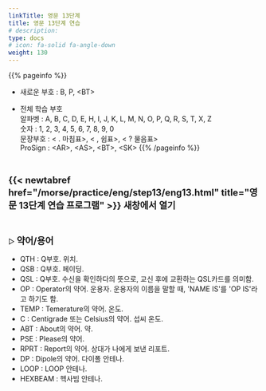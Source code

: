 ```yaml
---
linkTitle: 영문 13단계
title: 영문 13단계 연습
# description: 
type: docs
# icon: fa-solid fa-angle-down
weight: 130
---
```


{{% pageinfo %}}

* 새로운 부호 : B, P, &lt;BT&gt;

* 전체 학습 부호<br>
알파벳 : A, B, C, D, E, H, I, J, K, L, M, N, O, P, Q, R, S, T, X, Z<br>
숫자 : 1, 2, 3, 4, 5, 6, 7, 8, 9, 0<br>
문장부호 : < . 마침표>, < , 쉼표>, < ? 물음표><br>
ProSign : &lt;AR&gt;, &lt;AS&gt;, &lt;BT&gt;, &lt;SK&gt;
{{% /pageinfo %}}

<br>

<b><span style="font-size:130%">{{< newtabref href="/morse/practice/eng/step13/eng13.html" title="영문 13단계 연습 프로그램" >}} 새창에서 열기</span></b>

<br>

▷ <b><span style="font-size:130%">약어/용어</span></b>
- QTH : Q부호. 위치.
- QSB : Q부호. 페이딩.
- QSL : Q부호. 수신을 확인하다의 뜻으로, 교신 후에 교환하는 QSL카드를 의미함.
- OP : Operator의 약어. 운용자. 운용자의 이름을 말할 때, 'NAME IS'를 'OP IS'라고 하기도 함.
- TEMP : Temerature의 약어. 온도.
- C : Centigrade 또는 Celsius의 약어. 섭씨 온도.
- ABT : About의 약어. 약.
- PSE : Please의 약어.
- RPRT : Report의 약어. 상대가 나에게 보낸 리포트.
- DP : Dipole의 약어. 다이폴 안테나.
- LOOP : LOOP 안테나.
- HEXBEAM : 헥사빔 안테나.


